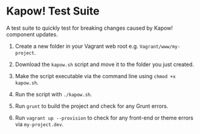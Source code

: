 # Kapow! Test Suite
A test suite to quickly test for breaking changes caused by Kapow! component updates.

1) Create a new folder in your Vagrant web root e.g. `Vagrant/www/my-project`.

2) Download the `kapow.sh` script and move it to the folder you just created.

3) Make the script executable via the command line using `chmod +x kapow.sh`.

4) Run the script with `./kapow.sh`.

5) Run `grunt` to build the project and check for any Grunt errors.

6)  Run `vagrant up --provision` to check for any front-end or theme errors via `my-project.dev`.
